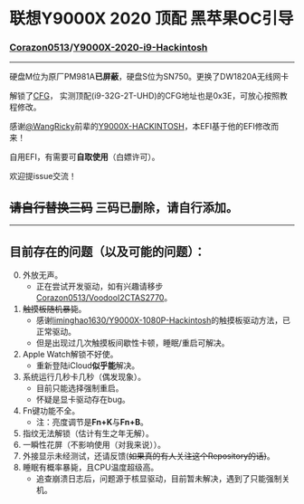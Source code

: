 # 联想Y9000X 2020 顶配 黑苹果OC引导
### [Corazon0513](https://github.com/Corazon0513)/[Y9000X-2020-i9-Hackintosh](https://github.com/Corazon0513/Y9000X-2020-i9-Hackintosh)

---

硬盘M位为原厂PM981A**已屏蔽**，硬盘S位为SN750。更换了DW1820A无线网卡

解锁了[CFG](http://bbs.pcbeta.com/viewthread-1845189-1-1.html)， 实测顶配(i9-32G-2T-UHD)的CFG地址也是0x3E，可放心按照教程修改。

感谢[@WangRicky](https://github.com/WangRicky)前辈的[Y9000X-HACKINTOSH](https://github.com/WangRicky/Y9000X-HACKINTOSH)，本EFI基于他的EFI修改而来！


自用EFI，有需要可**自取使用**（白嫖许可）。

欢迎提issue交流！

## ~~**请自行替换三码**~~ 三码已删除，请自行添加。


---

## 目前存在的问题（以及可能的问题）：
0. 外放无声。
    - 正在尝试开发驱动，如有兴趣请移步[Corazon0513/VoodooI2CTAS2770](https://github.com/Corazon0513/VoodooI2CTAS2770)。
0. ~~触摸板随机暴毙~~。
    - 感谢[liminghao1630/Y9000X-1080P-Hackintosh](https://github.com/liminghao1630/Y9000X-1080P-Hackintosh)的触摸板驱动方法，已正常驱动。
    - 但是出现过几次触摸板间歇性卡顿，睡眠/重启可解决。
0. Apple Watch解锁不好使。
    - 重新登陆iCloud**似乎能**解决。
0. 系统运行几秒卡几秒（偶发现象）。
    - 目前只能选择强制重启。
    - 怀疑是显卡驱动存在bug。
0. Fn键功能不全。
    - 注：亮度调节是**Fn+K**与**Fn+B**。
0. 指纹无法解锁（估计有生之年无解）。
0. 一瞬性花屏（不影响使用（对我来说））。
0. 外接显示未经测试，还请反馈(~~如果真的有人关注这个Repository的话)~~。
0. 睡眠有概率暴毙，且CPU温度超级高。
    - 追查崩溃日志后，问题源于核显驱动，目前暂未解决，遇到了只能强制关机。
